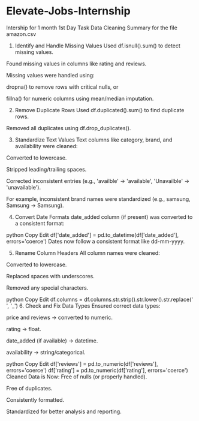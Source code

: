 # Elevate-Jobs-Internship
Intership for 1 month
1st Day Task
Data Cleaning Summary for the file amazon.csv
1. Identify and Handle Missing Values
 Used df.isnull().sum() to detect missing values.

 Found missing values in columns like rating and reviews.

 Missing values were handled using:

dropna() to remove rows with critical nulls, or

fillna() for numeric columns using mean/median imputation.

2. Remove Duplicate Rows
 Used df.duplicated().sum() to find duplicate rows.

 Removed all duplicates using df.drop_duplicates().

3. Standardize Text Values
 Text columns like category, brand, and availability were cleaned:

Converted to lowercase.

Stripped leading/trailing spaces.

Corrected inconsistent entries (e.g., 'availble' → 'available', 'Unavailble' → 'unavailable').

 For example, inconsistent brand names were standardized (e.g., samsung, Samsung → Samsung).

4. Convert Date Formats
 date_added column (if present) was converted to a consistent format:

python
Copy
Edit
df['date_added'] = pd.to_datetime(df['date_added'], errors='coerce')
 Dates now follow a consistent format like dd-mm-yyyy.

5. Rename Column Headers
 All column names were cleaned:

Converted to lowercase.

Replaced spaces with underscores.

Removed any special characters.

python
Copy
Edit
df.columns = df.columns.str.strip().str.lower().str.replace(' ', '_')
6. Check and Fix Data Types
 Ensured correct data types:

price and reviews → converted to numeric.

rating → float.

date_added (if available) → datetime.

availability → string/categorical.

python
Copy
Edit
df['reviews'] = pd.to_numeric(df['reviews'], errors='coerce')
df['rating'] = pd.to_numeric(df['rating'], errors='coerce')
 Cleaned Data is Now:
Free of nulls (or properly handled).

Free of duplicates.

Consistently formatted.

Standardized for better analysis and reporting.

